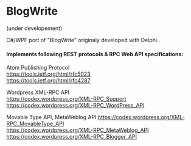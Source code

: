 # BlogWrite
 (under developement)
 
C#/WPF port of "BlogWrite" originaly developed with Delphi..


#### Implements following REST protocols & RPC Web API specifications:  

Atom Publishing Protocol  
https://tools.ietf.org/html/rfc5023  
https://tools.ietf.org/html/rfc4287  

Wordpress XML-RPC API  
https://codex.wordpress.org/XML-RPC_Support  
https://codex.wordpress.org/XML-RPC_WordPress_API  
  
Movable Type API, MetaWeblog API 
https://codex.wordpress.org/XML-RPC_MovableType_API  
https://codex.wordpress.org/XML-RPC_MetaWeblog_API  
https://codex.wordpress.org/XML-RPC_Blogger_API  


